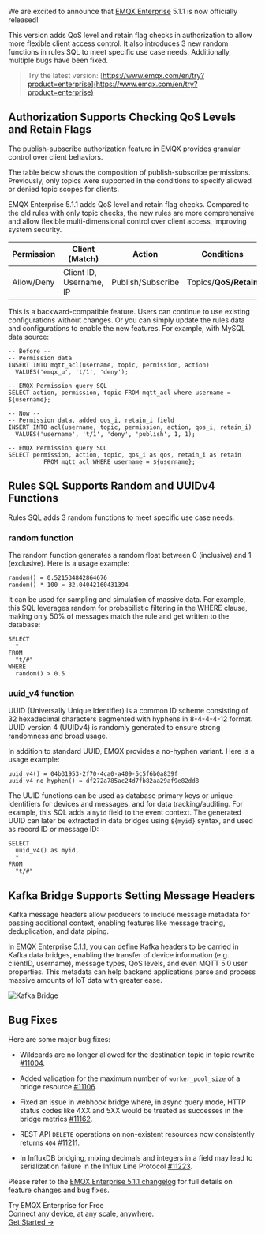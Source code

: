 We are excited to announce that [EMQX Enterprise](https://www.emqx.com/en/products/emqx) 5.1.1 is now officially released!

This version adds QoS level and retain flag checks in authorization to allow more flexible client access control. It also introduces 3 new random functions in rules SQL to meet specific use case needs. Additionally, multiple bugs have been fixed.

> Try the latest version: [https://www.emqx.com/en/try?product=enterprise](https://www.emqx.com/en/try?product=enterprise)

## Authorization Supports Checking QoS Levels and Retain Flags

The publish-subscribe authorization feature in EMQX provides granular control over client behaviors.

The table below shows the composition of publish-subscribe permissions. Previously, only topics were supported in the conditions to specify allowed or denied topic scopes for clients.

EMQX Enterprise 5.1.1 adds QoS level and retain flag checks. Compared to the old rules with only topic checks, the new rules are more comprehensive and allow flexible multi-dimensional control over client access, improving system security.

| Permission | Client (Match)          | Action            | Conditions            |
| ---------- | ----------------------- | ----------------- | --------------------- |
| Allow/Deny | Client ID, Username, IP | Publish/Subscribe | Topics/**QoS/Retain** |

This is a backward-compatible feature. Users can continue to use existing configurations without changes. Or you can simply update the rules data and configurations to enable the new features. For example, with MySQL data source:

```
-- Before --
-- Permission data 
INSERT INTO mqtt_acl(username, topic, permission, action)
  VALUES('emqx_u', 't/1', 'deny');

-- EMQX Permission query SQL
SELECT action, permission, topic FROM mqtt_acl where username = ${username};

-- Now -- 
-- Permission data, added qos_i, retain_i field
INSERT INTO acl(username, topic, permission, action, qos_i, retain_i)  
  VALUES('username', 't/1', 'deny', 'publish', 1, 1);

-- EMQX Permission query SQL
SELECT permission, action, topic, qos_i as qos, retain_i as retain
          FROM mqtt_acl WHERE username = ${username};
```

## Rules SQL Supports Random and UUIDv4 Functions

Rules SQL adds 3 random functions to meet specific use case needs.

### random function

The random function generates a random float between 0 (inclusive) and 1 (exclusive). Here is a usage example:

```
random() = 0.521534842864676 
random() * 100 = 32.04042160431394
```

It can be used for sampling and simulation of massive data. For example, this SQL leverages random for probabilistic filtering in the WHERE clause, making only 50% of messages match the rule and get written to the database:

```
SELECT
  * 
FROM
  "t/#"
WHERE
  random() > 0.5
```

### uuid_v4 function

UUID (Universally Unique Identifier) is a common ID scheme consisting of 32 hexadecimal characters segmented with hyphens in 8-4-4-4-12 format. UUID version 4 (UUIDv4) is randomly generated to ensure strong randomness and broad usage.

In addition to standard UUID, EMQX provides a no-hyphen variant. Here is a usage example:

```
uuid_v4() = 04b31953-2f70-4ca0-a409-5c5f6b0a839f
uuid_v4_no_hyphen() = df272a785ac24d7fb82aa29af9e82dd8
```

The UUID functions can be used as database primary keys or unique identifiers for devices and messages, and for data tracking/auditing. For example, this SQL adds a `myid` field to the event context. The generated UUID can later be extracted in data bridges using `${myid}` syntax, and used as record ID or message ID:

```
SELECT
  uuid_v4() as myid,
  * 
FROM
  "t/#"
```

## Kafka Bridge Supports Setting Message Headers

Kafka message headers allow producers to include message metadata for passing additional context, enabling features like message tracing, deduplication, and data piping.

In EMQX Enterprise 5.1.1, you can define Kafka headers to be carried in Kafka data bridges, enabling the transfer of device information (e.g. clientID, username), message types, QoS levels, and even MQTT 5.0 user properties. This metadata can help backend applications parse and process massive amounts of IoT data with greater ease.

![Kafka Bridge](https://assets.emqx.com/images/52de62aaf7fd809dd377ed6e63be291d.png)

## Bug Fixes

Here are some major bug fixes:

- Wildcards are no longer allowed for the destination topic in topic rewrite [#11004](https://github.com/emqx/emqx/pull/11004).

- Added validation for the maximum number of `worker_pool_size` of a bridge resource [#11106](https://github.com/emqx/emqx/pull/11106).

- Fixed an issue in webhook bridge where, in async query mode, HTTP status codes like 4XX and 5XX would be treated as successes in the bridge metrics [#11162](https://github.com/emqx/emqx/pull/11162).

- REST API `DELETE` operations on non-existent resources now consistently returns `404` [#11211](https://github.com/emqx/emqx/pull/11211).

- In InfluxDB bridging, mixing decimals and integers in a field may lead to serialization failure in the Influx Line Protocol [#11223](https://github.com/emqx/emqx/pull/11223).

Please refer to the [EMQX Enterprise 5.1.1 changelog](https://www.emqx.com/en/changelogs/enterprise/5.1.1) for full details on feature changes and bug fixes.



<section class="promotion">
    <div>
        Try EMQX Enterprise for Free
      <div class="is-size-14 is-text-normal has-text-weight-normal">Connect any device, at any scale, anywhere.</div>
    </div>
    <a href="https://www.emqx.com/en/try?product=enterprise" class="button is-gradient px-5">Get Started →</a>
</section>
